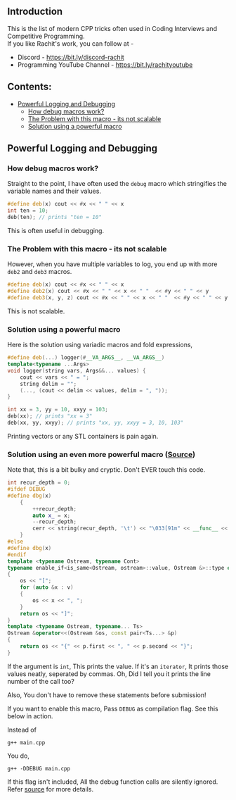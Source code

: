 ## Introduction

This is the list of modern CPP tricks often used in Coding Interviews and Competitive Programming.  
If you like Rachit's work, you can follow at -

- Discord - https://bit.ly/discord-rachit
- Programming YouTube Channel - https://bit.ly/rachityoutube

## Contents:

- [Powerful Logging and Debugging](#powerful-logging-and-debugging)
  - [How debug macros work?](#how-debug-macros-work)
  - [The Problem with this macro - its not scalable](#the-problem-with-this-macro---its-not-scalable)
  - [Solution using a powerful macro](#solution-using-a-powerful-macro)

## Powerful Logging and Debugging

### How debug macros work?

Straight to the point, I have often used the `debug` macro which stringifies the variable names and their values.

```cpp
#define deb(x) cout << #x << " " << x
int ten = 10;
deb(ten); // prints "ten = 10"
```

This is often useful in debugging.

### The Problem with this macro - its not scalable

However, when you have multiple variables to log, you end up with more `deb2` and `deb3` macros.

```cpp
#define deb(x) cout << #x << " " << x
#define deb2(x) cout << #x << " " << x << " "  << #y << " " << y
#define deb3(x, y, z) cout << #x << " " << x << " "  << #y << " " << y << " "  << #z << " " << z
```

This is not scalable.

### Solution using a powerful macro

Here is the solution using variadic macros and fold expressions,

```cpp
#define deb(...) logger(#__VA_ARGS__, __VA_ARGS__)
template<typename ...Args>
void logger(string vars, Args&&... values) {
    cout << vars << " = ";
    string delim = "";
    (..., (cout << delim << values, delim = ", "));
}

int xx = 3, yy = 10, xxyy = 103;
deb(xx); // prints "xx = 3"
deb(xx, yy, xxyy); // prints "xx, yy, xxyy = 3, 10, 103"
```

Printing vectors or any STL containers is pain again.

### Solution using an even more powerful macro ([Source](https://codeforces.com/blog/entry/79024))

Note that, this is a bit bulky and cryptic. Don't EVER touch this code.

```cpp
int recur_depth = 0;
#ifdef DEBUG
#define dbg(x)                                                                                                                         \
    {                                                                                                                                  \
        ++recur_depth;                                                                                                                 \
        auto x_ = x;                                                                                                                   \
        --recur_depth;                                                                                                                 \
        cerr << string(recur_depth, '\t') << "\033[91m" << __func__ << ":" << __LINE__ << "\t" << #x << " = " << x_ << "\033[39m" << endl; \
    }
#else
#define dbg(x)
#endif
template <typename Ostream, typename Cont>
typename enable_if<is_same<Ostream, ostream>::value, Ostream &>::type operator<<(Ostream &os, const Cont &v)
{
    os << "[";
    for (auto &x : v)
    {
        os << x << ", ";
    }
    return os << "]";
}
template <typename Ostream, typename... Ts>
Ostream &operator<<(Ostream &os, const pair<Ts...> &p)
{
    return os << "{" << p.first << ", " << p.second << "}";
}
```

If the argument is `int`, This prints the value. If it's an `iterator`, It prints those values neatly, seperated by commas. Oh, Did I tell you it prints the line number of the call too?

Also, You don't have to remove these statements before submission!

If you want to enable this macro, Pass `DEBUG` as compilation flag. See this below in action.

Instead of

```
g++ main.cpp
```

You do,

```
g++ -DDEBUG main.cpp
```

If this flag isn't included, All the debug function calls are silently ignored.
Refer [source](https://codeforces.com/blog/entry/79024) for more details.
